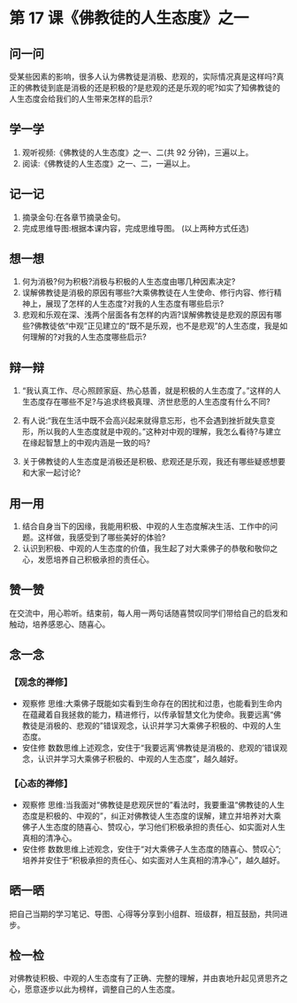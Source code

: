 # 第 17 课《佛教徒的人生态度》之一

## 问一问

受某些因素的影响，很多人认为佛教徒是消极、悲观的，实际情况真是这样吗?真正的佛教徒到底是消极的还是积极的?是悲观的还是乐观的呢?如实了知佛教徒的人生态度会给我们的人生带来怎样的启示?

## 学一学

1. 观听视频:《佛教徒的人生态度》之一、二(共 92 分钟)，三遍以上。
2. 阅读:《佛教徒的人生态度》之一、二，一遍以上。

## 记一记

1. 摘录金句:在各章节摘录金句。
2. 完成思维导图:根据本课内容，完成思维导图。
   (以上两种方式任选)

## 想一想

1. 何为消极?何为积极?消极与积极的人生态度由哪几种因素决定?
2. 误解佛教徒是消极的原因有哪些?大乘佛教徒在人生使命、修行内容、修行精神上，展现了怎样的人生态度?对我的人生态度有哪些启示?
3. 悲观和乐观在深、浅两个层面各有怎样的内涵?误解佛教徒是悲观的原因有哪些?佛教徒依“中观”正见建立的“既不是乐观，也不是悲观”的人生态度，我是如何理解的?对我的人生态度哪些启示?

## 辩一辩

1. “我认真工作、尽心照顾家庭、热心慈善，就是积极的人生态度了。”这样的人生态度存在哪些不足?与追求终极真理、济世悲愿的人生态度有什么不同?

2. 有人说:“我在生活中既不会高兴起来就得意忘形，也不会遇到挫折就失意变形，所以我的人生态度就是中观的。”这种对中观的理解，我怎么看待?与建立在缘起智慧上的中观内涵是一致的吗?
3. 关于佛教徒的人生态度是消极还是积极、悲观还是乐观，我还有哪些疑惑想要和大家一起讨论?

## 用一用

1. 结合自身当下的因缘，我能用积极、中观的人生态度解决生活、工作中的问题。这样做，我感受到了哪些美好的体验?
2. 认识到积极、中观的人生态度的价值，我生起了对大乘佛子的恭敬和敬仰之心，发愿培养自己积极承担的责任心。

## 赞一赞

在交流中，用心聆听。结束前，每人用一两句话随喜赞叹同学们带给自己的启发和触动，培养感恩心、随喜心。

## 念一念

### 【观念的禅修】

- 观察修
  思维:大乘佛子既能如实看到生命存在的困扰和过患，也能看到生命内在蕴藏着自我拯救的能力，精进修行，以传承智慧文化为使命。我要远离“佛教徒是消极的、悲观的”错误观念，认识并学习大乘佛子积极的、中观的人生态度。
- 安住修
  数数思维上述观念，安住于“我要远离‘佛教徒是消极的、悲观的’错误观念，认识并学习大乘佛子积极的、中观的人生态度”，越久越好。

### 【心态的禅修】

- 观察修
  思维:当我面对“佛教徒是悲观厌世的”看法时，我要重温“佛教徒的人生态度是积极的、中观的”，纠正对佛教徒人生态度的误解，建立并培养对大乘佛子人生态度的随喜心、赞叹心，学习他们积极承担的责任心、如实面对人生真相的清净心。
- 安住修
  数数思维上述观念，安住于“对大乘佛子人生态度的随喜心、赞叹心”;培养并安住于“积极承担的责任心、如实面对人生真相的清净心”，越久越好。

## 晒一晒

把自己当期的学习笔记、导图、心得等分享到小组群、班级群，相互鼓励，共同进步。

## 检一检

对佛教徒积极、中观的人生态度有了正确、完整的理解，并由衷地升起见贤思齐之心，愿意逐步以此为榜样，调整自己的人生态度。
